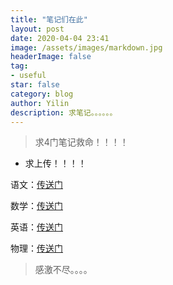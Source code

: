 ```yaml
---
title: "笔记们在此"
layout: post
date: 2020-04-04 23:41
image: /assets/images/markdown.jpg
headerImage: false
tag:
- useful
star: false
category: blog
author: Yilin
description: 求笔记。。。。。。
---
```


> 求4门笔记救命！！！！

- 求上传！！！！

语文：[传送门](https://shimo.im/docs/cv2e9xL8jxorwktW/)

数学：[传送门](https://shimo.im/docs/ykYhQGkItf4jMNkE/)

英语：[传送门](https://shimo.im/docs/k8vPlTpx0TQXfN2l/)

物理：[传送门](https://shimo.im/docs/fxsONfCExSwVLxn6/)

> 感激不尽。。。。
